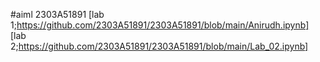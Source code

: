 #aiml 2303A51891
[lab 1;https://github.com/2303A51891/2303A51891/blob/main/Anirudh.ipynb]
[lab 2;https://github.com/2303A51891/2303A51891/blob/main/Lab_02.ipynb]
